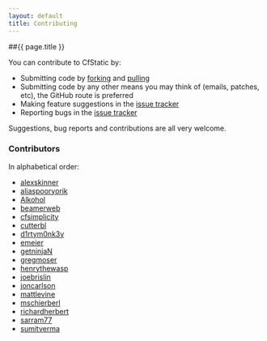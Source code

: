 ```yaml
---
layout: default
title: Contributing
---
```


##{{ page.title }}

You can contribute to CfStatic by:

* Submitting code by [forking](https://help.github.com/articles/fork-a-repo) and [pulling](https://help.github.com/articles/using-pull-requests/)
* Submitting code by any other means you may think of (emails, patches, etc), the GitHub route is preferred
* Making feature suggestions in the [issue tracker](https://github.com/DominicWatson/cfstatic/issues)
* Reporting bugs in the [issue tracker](https://github.com/DominicWatson/cfstatic/issues)

Suggestions, bug reports and contributions are all very welcome.

### Contributors

In alphabetical order:

* [alexskinner](https://github.com/alexskinner)
* [aliaspooryorik](https://github.com/aliaspooryorik)
* [Alkohol](https://github.com/alexskinner)
* [beamerweb](https://github.com/beamerweb)
* [cfsimplicity](https://github.com/cfsimplicity)
* [cutterbl](https://github.com/cutterbl)
* [d1rtym0nk3y](https://github.com/d1rtym0nk3y)
* [emeier](https://github.com/emeier)
* [getninjaN](https://github.com/getninjaN)
* [gregmoser](https://github.com/gregmoser)
* [henrythewasp](https://github.com/henrythewasp)
* [joebrislin](https://github.com/joebrislin)
* [joncarlson](https://github.com/joncarlson)
* [mattlevine](https://github.com/mattlevine)
* [mschierberl](https://github.com/mschierberl)
* [richardherbert](https://github.com/richardherbert)
* [sarram77](https://github.com/sarram77)
* [sumitverma](https://github.com/sumitverma)